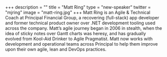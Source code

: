 +++
description = ""
title = "Matt Ring"
type = "new-speaker"
twitter = "mjring"
image = "matt-ring.jpg"
+++
Matt Ring is an Agile & Technical Coach at Principal Financial Group, a recovering (full-stack) app developer and former technical product owner over .NET development tooling used across the company. Matt’s agile journey began in 2006 in stealth, when the idea of sticky notes over Gantt charts was heresy, and has gradually evolved from Kool-Aid Drinker to Agile Pragmatist. Matt now works with development and operational teams across Principal to help them improve upon their own agile, lean and DevOps practices.